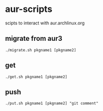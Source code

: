 aur-scripts
===========

scipts to interact with aur.archlinux.org

migrate from aur3
-----------------
    ./migrate.sh pkgname1 [pkgname2]

get
---

    ./get.sh pkgname1 [pkgname2]

push
----

    ./put.sh pkgname1 [pkgname2] "git comment"
